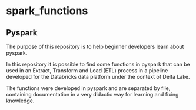 # spark_functions

## Pyspark

The purpose of this repository is to help beginner developers learn about pyspark.

In this repository it is possible to find some functions in pyspark that can be used in an Extract, Transform and Load (ETL) process in a pipeline developed for the Databricks data platform under the context of Delta Lake.

The functions were developed in pyspark and are separated by file, containing documentation in a very didactic way for learning and fixing knowledge.
